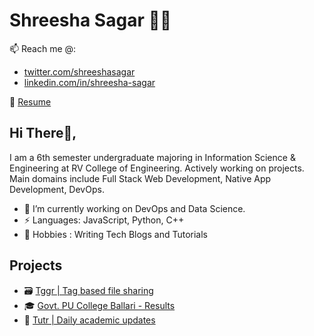# Shreesha Sagar 👨‍💻

📫 Reach me @:
- [twitter.com/shreeshasagar](https://twitter.com/shreeshasagar)
- [linkedin.com/in/shreesha-sagar](https://www.linkedin.com/in/shreesha-sagar)

📄 [Resume](https://firebasestorage.googleapis.com/v0/b/tutr-b2b58.appspot.com/o/Shreesha%20Sagar%20-%20RVCE.pdf?alt=media&token=312ee7a8-249e-4a9e-bce0-607adab3a564)

## Hi There👋,

I am a 6th semester undergraduate majoring in Information Science & Engineering at RV College of Engineering. Actively working on projects. Main domains include Full Stack Web Development, Native App Development, DevOps.

- 🔭 I’m currently working on DevOps and Data Science.
- ⚡ Languages: JavaScript, Python, C++
- 💬 Hobbies : Writing Tech Blogs and Tutorials

## Projects

- 🗃 [Tggr | Tag based file sharing](https://tggr.netlify.app)
- 🎓 [Govt. PU College Ballari - Results](https://powerful-journey-50028.herokuapp.com/)
- 🏫 [Tutr | Daily academic updates](https://imgur.com/gallery/fUMn6pn)
